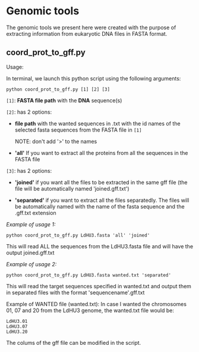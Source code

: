 # Genomic tools

The genomic tools we present here were created with the purpose of extracting information from eukaryotic DNA files in FASTA format.

## coord_prot_to_gff.py

Usage:

In terminal, we launch this python script using the following arguments:

`python coord_prot_to_gff.py [1] [2] [3]`

`[1]`: **FASTA file path** with the **DNA** sequence(s)

`[2]`: has 2 options:

- **file path** with the wanted sequences in .txt 
with the id names of the selected fasta sequences from the FASTA file in `[1]`

    NOTE: don't add '>' to the names

- **'all'**
If you want to extract all the proteins from all the sequences in the FASTA file


`[3]`: has 2 options:

- **'joined'** if you want all the files to be extracted in the same gff file (the file will be automatically named 'joined.gff.txt')
        
- **'separated'** if you want to extract all the files separatedly. 
The files will be automatically named with the name of the fasta sequence and the .gff.txt extension

_Example of usage 1:_

`python coord_prot_to_gff.py LdHU3.fasta 'all' 'joined'`

This will read ALL the sequences from the LdHU3.fasta file and will have the output joined.gff.txt

_Example of usage 2:_

`python coord_prot_to_gff.py LdHU3.fasta wanted.txt 'separated'`

This will read the target sequences specified in wanted.txt and output them in separated files with the format 'sequencename'.gff.txt

Example of WANTED file (wanted.txt): 
In case I wanted the chromosomes 01, 07 and 20 from the LdHU3 genome, the wanted.txt file would be:

```
LdHU3.01
LdHU3.07
LdHU3.20
```

The colums of the gff file can be modified in the script.
